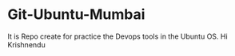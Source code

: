 # Git-Ubuntu-Mumbai
It is Repo create for practice the Devops tools in the Ubuntu OS.
Hi Krishnendu
